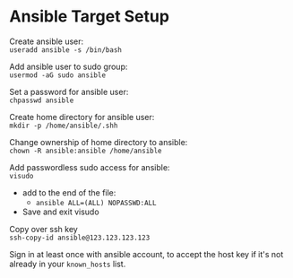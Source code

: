 # Ansible Target Setup

Create ansible user:  
`useradd ansible -s /bin/bash` 

Add ansible user to sudo group:  
`usermod -aG sudo ansible`

Set a password for ansible user:  
`chpasswd ansible`

Create home directory for ansible user:   
`mkdir -p /home/ansible/.shh`

Change ownership of home directory to ansible:  
`chown -R ansible:ansible /home/ansible`

Add passwordless sudo access for ansible:  
`visudo`

- add to the end of the file: 
  - `ansible ALL=(ALL) NOPASSWD:ALL`
- Save and exit visudo

Copy over ssh key  
`ssh-copy-id ansible@123.123.123.123`

Sign in at least once with ansible account, to accept the host key if it's not already in your `known_hosts` list.
